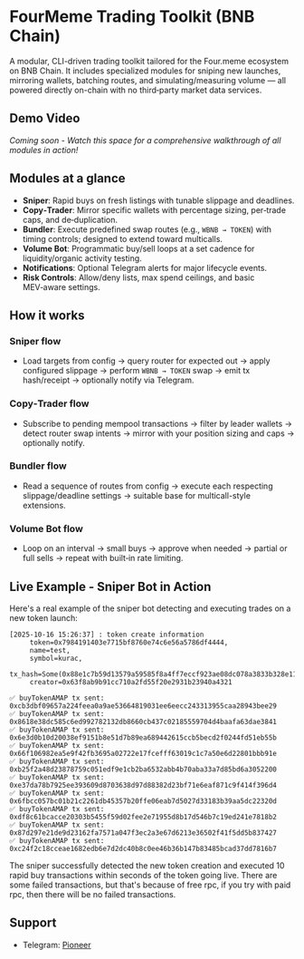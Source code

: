 # FourMeme Trading Toolkit (BNB Chain)

A modular, CLI-driven trading toolkit tailored for the Four.meme ecosystem on BNB Chain. It includes specialized modules for sniping new launches, mirroring wallets, batching routes, and simulating/measuring volume — all powered directly on-chain with no third‑party market data services.

## Demo Video
*Coming soon - Watch this space for a comprehensive walkthrough of all modules in action!*

## Modules at a glance
- **Sniper**: Rapid buys on fresh listings with tunable slippage and deadlines.
- **Copy‑Trader**: Mirror specific wallets with percentage sizing, per‑trade caps, and de‑duplication.
- **Bundler**: Execute predefined swap routes (e.g., `WBNB → TOKEN`) with timing controls; designed to extend toward multicalls.
- **Volume Bot**: Programmatic buy/sell loops at a set cadence for liquidity/organic activity testing.
- **Notifications**: Optional Telegram alerts for major lifecycle events.
- **Risk Controls**: Allow/deny lists, max spend ceilings, and basic MEV‑aware settings.

## How it works

### Sniper flow
- Load targets from config → query router for expected out → apply configured slippage → perform `WBNB → TOKEN` swap → emit tx hash/receipt → optionally notify via Telegram.

### Copy‑Trader flow
- Subscribe to pending mempool transactions → filter by leader wallets → detect router swap intents → mirror with your position sizing and caps → optionally notify.

### Bundler flow
- Read a sequence of routes from config → execute each respecting slippage/deadline settings → suitable base for multicall-style extensions.

### Volume Bot flow
- Loop on an interval → small buys → approve when needed → partial or full sells → repeat with built‑in rate limiting.

## Live Example - Sniper Bot in Action

Here's a real example of the sniper bot detecting and executing trades on a new token launch:

```
[2025-10-16 15:26:37] : token create information
     token=0x7984191403e7715bf8760e74c6e56a5786df4444,
     name=test,
     symbol=kurac,
     tx_hash=Some(0x88e1c7b59d13579a59585f8a4ff7eccf923ae08dc078a3833b328e111511c0fd),
     creator=0x63f8ab9b91cc710a2fd55f20e2931b23940a4321

✅ buyTokenAMAP tx sent: 0xcb3dbf09657a224feea0a9ae53664819031ee6eecc243313955caa28943bee29
✅ buyTokenAMAP tx sent: 0x8618e38dc585c6ed992782132db8660cb437c02185559704d4baafa63dae3841
✅ buyTokenAMAP tx sent: 0x6e3d0b10d20038ef9151b8e51d7b89ea689442615ccb5becd2f0244fd51eb55b
✅ buyTokenAMAP tx sent: 0x66f106982ea5e9f42fb3695a02722e17fcefff63019c1c7a50e6d22801bbb91e
✅ buyTokenAMAP tx sent: 0xb25f2a48d23878759c051edf9e1cb2ba6532abb4b70aba33a7d85bd6a3052200
✅ buyTokenAMAP tx sent: 0xe37da78b7925ee393609d8703638d97d88382d23bf71e6eaf871c9f414f396d4
✅ buyTokenAMAP tx sent: 0x6fbcc057bc01b21c2261db45357b20ffe06eab7d5027d33183b39aa5dc22320d
✅ buyTokenAMAP tx sent: 0xdf8c61bcacce20303b5455f59d02fee2e71955d8b17d546b7c19ed241e7818b2
✅ buyTokenAMAP tx sent: 0x87d297e21de9d23162fa7571a047f3ec2a3e67d6213e36502f41f5dd5b837427
✅ buyTokenAMAP tx sent: 0xc24f2c18cceae1682edb6e7d2dc40b8c0ee46b36b147b83485bcad37dd7816b7
```

The sniper successfully detected the new token creation and executed 10 rapid buy transactions within seconds of the token going live.
There are some failed transactions, but that's because of free rpc, if you try with paid rpc, then there will be no failed transactions.

## Support
- Telegram: [Pioneer](https://t.me/@hi_3333)
